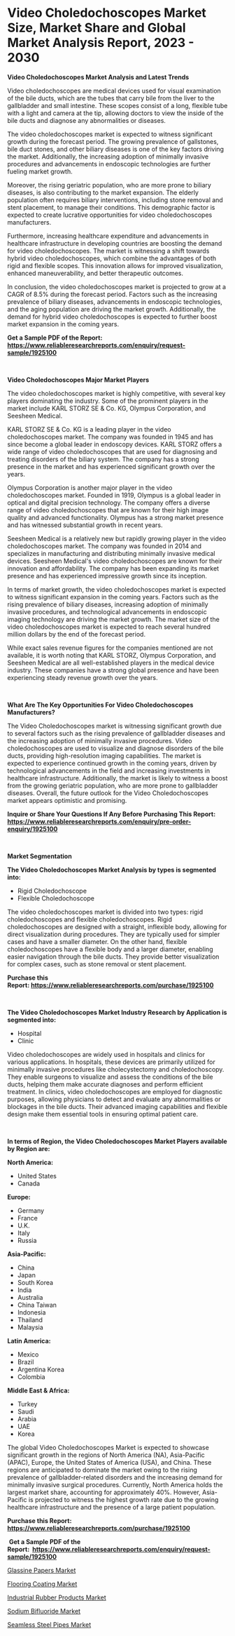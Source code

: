<p><h1>Video Choledochoscopes Market Size, Market Share and Global Market Analysis Report, 2023 - 2030</h1></p><p><strong>Video Choledochoscopes Market Analysis and Latest Trends</strong></p>
<p><p>Video choledochoscopes are medical devices used for visual examination of the bile ducts, which are the tubes that carry bile from the liver to the gallbladder and small intestine. These scopes consist of a long, flexible tube with a light and camera at the tip, allowing doctors to view the inside of the bile ducts and diagnose any abnormalities or diseases.</p><p>The video choledochoscopes market is expected to witness significant growth during the forecast period. The growing prevalence of gallstones, bile duct stones, and other biliary diseases is one of the key factors driving the market. Additionally, the increasing adoption of minimally invasive procedures and advancements in endoscopic technologies are further fueling market growth.</p><p>Moreover, the rising geriatric population, who are more prone to biliary diseases, is also contributing to the market expansion. The elderly population often requires biliary interventions, including stone removal and stent placement, to manage their conditions. This demographic factor is expected to create lucrative opportunities for video choledochoscopes manufacturers.</p><p>Furthermore, increasing healthcare expenditure and advancements in healthcare infrastructure in developing countries are boosting the demand for video choledochoscopes. The market is witnessing a shift towards hybrid video choledochoscopes, which combine the advantages of both rigid and flexible scopes. This innovation allows for improved visualization, enhanced maneuverability, and better therapeutic outcomes.</p><p>In conclusion, the video choledochoscopes market is projected to grow at a CAGR of 8.5% during the forecast period. Factors such as the increasing prevalence of biliary diseases, advancements in endoscopic technologies, and the aging population are driving the market growth. Additionally, the demand for hybrid video choledochoscopes is expected to further boost market expansion in the coming years.</p></p>
<p><strong>Get a Sample PDF of the Report:&nbsp; <a href="https://www.reliableresearchreports.com/enquiry/request-sample/1925100">https://www.reliableresearchreports.com/enquiry/request-sample/1925100</a></strong></p>
<p>&nbsp;</p>
<p><strong>Video Choledochoscopes Major Market Players</strong></p>
<p><p>The video choledochoscopes market is highly competitive, with several key players dominating the industry. Some of the prominent players in the market include KARL STORZ SE & Co. KG, Olympus Corporation, and Seesheen Medical.</p><p>KARL STORZ SE & Co. KG is a leading player in the video choledochoscopes market. The company was founded in 1945 and has since become a global leader in endoscopy devices. KARL STORZ offers a wide range of video choledochoscopes that are used for diagnosing and treating disorders of the biliary system. The company has a strong presence in the market and has experienced significant growth over the years.</p><p>Olympus Corporation is another major player in the video choledochoscopes market. Founded in 1919, Olympus is a global leader in optical and digital precision technology. The company offers a diverse range of video choledochoscopes that are known for their high image quality and advanced functionality. Olympus has a strong market presence and has witnessed substantial growth in recent years.</p><p>Seesheen Medical is a relatively new but rapidly growing player in the video choledochoscopes market. The company was founded in 2014 and specializes in manufacturing and distributing minimally invasive medical devices. Seesheen Medical's video choledochoscopes are known for their innovation and affordability. The company has been expanding its market presence and has experienced impressive growth since its inception.</p><p>In terms of market growth, the video choledochoscopes market is expected to witness significant expansion in the coming years. Factors such as the rising prevalence of biliary diseases, increasing adoption of minimally invasive procedures, and technological advancements in endoscopic imaging technology are driving the market growth. The market size of the video choledochoscopes market is expected to reach several hundred million dollars by the end of the forecast period.</p><p>While exact sales revenue figures for the companies mentioned are not available, it is worth noting that KARL STORZ, Olympus Corporation, and Seesheen Medical are all well-established players in the medical device industry. These companies have a strong global presence and have been experiencing steady revenue growth over the years.</p></p>
<p>&nbsp;</p>
<p><strong>What Are The Key Opportunities For Video Choledochoscopes Manufacturers?</strong></p>
<p><p>The Video Choledochoscopes market is witnessing significant growth due to several factors such as the rising prevalence of gallbladder diseases and the increasing adoption of minimally invasive procedures. Video choledochoscopes are used to visualize and diagnose disorders of the bile ducts, providing high-resolution imaging capabilities. The market is expected to experience continued growth in the coming years, driven by technological advancements in the field and increasing investments in healthcare infrastructure. Additionally, the market is likely to witness a boost from the growing geriatric population, who are more prone to gallbladder diseases. Overall, the future outlook for the Video Choledochoscopes market appears optimistic and promising.</p></p>
<p><strong>Inquire or Share Your Questions If Any Before Purchasing This Report: <a href="https://www.reliableresearchreports.com/enquiry/pre-order-enquiry/1925100">https://www.reliableresearchreports.com/enquiry/pre-order-enquiry/1925100</a></strong></p>
<p>&nbsp;</p>
<p><strong>Market Segmentation</strong></p>
<p><strong>The Video Choledochoscopes Market Analysis by types is segmented into:</strong></p>
<p><ul><li>Rigid Choledochoscope</li><li>Flexible Choledochoscope</li></ul></p>
<p><p>The video choledochoscopes market is divided into two types: rigid choledochoscopes and flexible choledochoscopes. Rigid choledochoscopes are designed with a straight, inflexible body, allowing for direct visualization during procedures. They are typically used for simpler cases and have a smaller diameter. On the other hand, flexible choledochoscopes have a flexible body and a larger diameter, enabling easier navigation through the bile ducts. They provide better visualization for complex cases, such as stone removal or stent placement.</p></p>
<p><strong>Purchase this Report:&nbsp;<a href="https://www.reliableresearchreports.com/purchase/1925100">https://www.reliableresearchreports.com/purchase/1925100</a></strong></p>
<p>&nbsp;</p>
<p><strong>The Video Choledochoscopes Market Industry Research by Application is segmented into:</strong></p>
<p><ul><li>Hospital</li><li>Clinic</li></ul></p>
<p><p>Video choledochoscopes are widely used in hospitals and clinics for various applications. In hospitals, these devices are primarily utilized for minimally invasive procedures like cholecystectomy and choledochoscopy. They enable surgeons to visualize and assess the conditions of the bile ducts, helping them make accurate diagnoses and perform efficient treatment. In clinics, video choledochoscopes are employed for diagnostic purposes, allowing physicians to detect and evaluate any abnormalities or blockages in the bile ducts. Their advanced imaging capabilities and flexible design make them essential tools in ensuring optimal patient care.</p></p>
<p>&nbsp;</p>
<p><strong>In terms of Region, the Video Choledochoscopes Market Players available by Region are:</strong></p>
<p>
    <p> <strong> North America: </strong>
        <ul>
            <li>United States</li>
            <li>Canada</li>
        </ul>
        </p> 
    <p> <strong> Europe: </strong>
        <ul>
            <li>Germany</li>
            <li>France</li>
            <li>U.K.</li>
            <li>Italy</li>
            <li>Russia</li>
        </ul>
        </p> 
    <p> <strong> Asia-Pacific: </strong>
        <ul>
            <li>China</li>
            <li>Japan</li>
            <li>South Korea</li>
            <li>India</li>
            <li>Australia</li>
            <li>China Taiwan</li>
            <li>Indonesia</li>
            <li>Thailand</li>
            <li>Malaysia</li>
        </ul>
        </p> 
    <p> <strong> Latin America: </strong>
        <ul>
            <li>Mexico</li>
            <li>Brazil</li>
            <li>Argentina Korea</li>
            <li>Colombia</li>
        </ul>
        </p> 
    <p> <strong> Middle East & Africa: </strong>
        <ul>
            <li>Turkey</li>
            <li>Saudi</li>
            <li>Arabia</li>
            <li>UAE</li>
            <li>Korea</li>
        </ul>
    </p>
    </p>
<p><p>The global Video Choledochoscopes Market is expected to showcase significant growth in the regions of North America (NA), Asia-Pacific (APAC), Europe, the United States of America (USA), and China. These regions are anticipated to dominate the market owing to the rising prevalence of gallbladder-related disorders and the increasing demand for minimally invasive surgical procedures. Currently, North America holds the largest market share, accounting for approximately 40%. However, Asia-Pacific is projected to witness the highest growth rate due to the growing healthcare infrastructure and the presence of a large patient population.</p></p>
<p><strong>Purchase this Report: <a href="https://www.reliableresearchreports.com/purchase/1925100">https://www.reliableresearchreports.com/purchase/1925100</a></strong></p>
<p>&nbsp;<strong>Get a Sample PDF of the Report:&nbsp;&nbsp;<a href="https://www.reliableresearchreports.com/enquiry/request-sample/1925100">https://www.reliableresearchreports.com/enquiry/request-sample/1925100</a></strong></p>
<p><strong></strong></p>
<p><p><a href="https://medium.com/@jaylonlesch/glassine-papers-market-the-key-to-successful-business-strategy-forecast-till-2030-e63d6994febf">Glassine Papers Market</a></p><p><a href="https://medium.com/@christianhunter987/flooring-coating-market-report-reveals-the-latest-trends-and-growth-opportunities-of-this-market-5fe05e1b4406">Flooring Coating Market</a></p><p><a href="https://medium.com/@janrussell6445/decoding-industrial-rubber-products-market-metrics-market-share-trends-and-growth-patterns-9a4be586491b">Industrial Rubber Products Market</a></p><p><a href="https://medium.com/@queenlittle95/sodium-bifluoride-market-share-evolution-and-market-growth-trends-2023-2030-8887e4bc1f05">Sodium Bifluoride Market</a></p><p><a href="https://medium.com/@pauladams6h/decoding-seamless-steel-pipes-market-metrics-market-share-trends-and-growth-patterns-5c242f14e8a2">Seamless Steel Pipes Market</a></p></p>